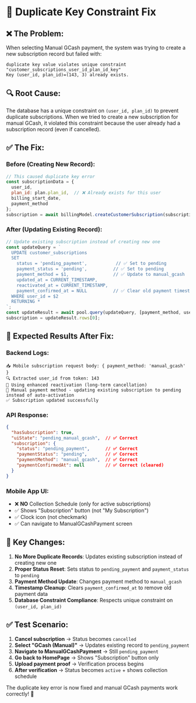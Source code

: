 # 🔧 Duplicate Key Constraint Fix

## ❌ **The Problem:**
When selecting Manual GCash payment, the system was trying to create a new subscription record but failed with:
```
duplicate key value violates unique constraint "customer_subscriptions_user_id_plan_id_key"
Key (user_id, plan_id)=(143, 3) already exists.
```

## 🔍 **Root Cause:**
The database has a unique constraint on `(user_id, plan_id)` to prevent duplicate subscriptions. When we tried to create a new subscription for manual GCash, it violated this constraint because the user already had a subscription record (even if cancelled).

## ✅ **The Fix:**

### **Before (Creating New Record):**
```javascript
// This caused duplicate key error
const subscriptionData = {
  user_id,
  plan_id: plan.plan_id,  // ❌ Already exists for this user
  billing_start_date,
  payment_method
};
subscription = await billingModel.createCustomerSubscription(subscriptionData);
```

### **After (Updating Existing Record):**
```javascript
// Update existing subscription instead of creating new one
const updateQuery = `
  UPDATE customer_subscriptions 
  SET 
    status = 'pending_payment',           // ✅ Set to pending
    payment_status = 'pending',          // ✅ Set to pending
    payment_method = $1,                 // ✅ Update to manual_gcash
    updated_at = CURRENT_TIMESTAMP,
    reactivated_at = CURRENT_TIMESTAMP,
    payment_confirmed_at = NULL          // ✅ Clear old payment timestamp
  WHERE user_id = $2
  RETURNING *
`;
const updateResult = await pool.query(updateQuery, [payment_method, user_id]);
subscription = updateResult.rows[0];
```

## 🧪 **Expected Results After Fix:**

### **Backend Logs:**
```
📥 Mobile subscription request body: { payment_method: 'manual_gcash' }
🔍 Extracted user_id from token: 143
🔄 Using enhanced reactivation (long-term cancellation)
🔄 Manual payment method - updating existing subscription to pending instead of auto-activation
✅ Subscription updated successfully
```

### **API Response:**
```json
{
  "hasSubscription": true,
  "uiState": "pending_manual_gcash",  // ✅ Correct
  "subscription": {
    "status": "pending_payment",      // ✅ Correct
    "paymentStatus": "pending",       // ✅ Correct
    "paymentMethod": "manual_gcash",  // ✅ Correct
    "paymentConfirmedAt": null        // ✅ Correct (cleared)
  }
}
```

### **Mobile App UI:**
- ❌ **NO** Collection Schedule (only for active subscriptions)
- ✅ Shows "Subscription" button (not "My Subscription")
- ✅ Clock icon (not checkmark)
- ✅ Can navigate to ManualGCashPayment screen

## 🎯 **Key Changes:**

1. **No More Duplicate Records**: Updates existing subscription instead of creating new one
2. **Proper Status Reset**: Sets status to `pending_payment` and `payment_status` to `pending`
3. **Payment Method Update**: Changes payment method to `manual_gcash`
4. **Timestamp Cleanup**: Clears `payment_confirmed_at` to remove old payment data
5. **Database Constraint Compliance**: Respects unique constraint on `(user_id, plan_id)`

## ✅ **Test Scenario:**

1. **Cancel subscription** → Status becomes `cancelled`
2. **Select "GCash (Manual)"** → Updates existing record to `pending_payment`
3. **Navigate to ManualGCashPayment** → Still `pending_payment`
4. **Go back to HomePage** → Shows "Subscription" button only
5. **Upload payment proof** → Verification process begins
6. **After verification** → Status becomes `active` + shows collection schedule

The duplicate key error is now fixed and manual GCash payments work correctly! 🎉
